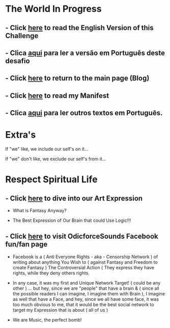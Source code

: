 # The World In Progress

## - Click [here](./EN_EN/README.md) to read the English Version of this Challenge

## - Clica [aqui](./PT_PT/README.md) para ler a versão em Português deste desafio

## - Click [here](https://wiki.odicforcesounds.com) to return to the main page (Blog)

## - Click [here](./MANIFEST.md) to read my Manifest

## - Clica [aqui](../blogs/blogspot/) para ler outros textos em Português.  

# Extra's

If "we" like, we include our self's on it... 

If "we" don't like, we exclude our self's from it...

# Respect Spiritual Life

## - Click [here](https://wiki.odicforcesounds.com/art/) to dive into our Art Expression

- What is Fantasy Anyway? 

- The Best Expression of Our Brain that could Use Logic!!!

## - Click [here](https://www.facebook.com/odicforcesounds) to visit OdicforceSounds Facebook fun/fan page 

- Facebook is a ( Anti Everyone Rights - aka - Censorship Network ) of writing about anything You Wish to ( against Fantasy and Freedom to create Fantasy ) The Controversial Action ( They express they have rights, while they deny others rights. 

- In any case, it was my first and Unique Network Target! ( could be any other ) ... but hey, since we are "people" that have a brain & ( since all the possible readers I can imagine, I imagine them with Brain ), I imagine as well that have a Face, and hey, since we all have some face, it was too much obvious to me, that it would be the best social network to target my Expression that is about ( all of us )

- We are Music, the perfect bomb!
